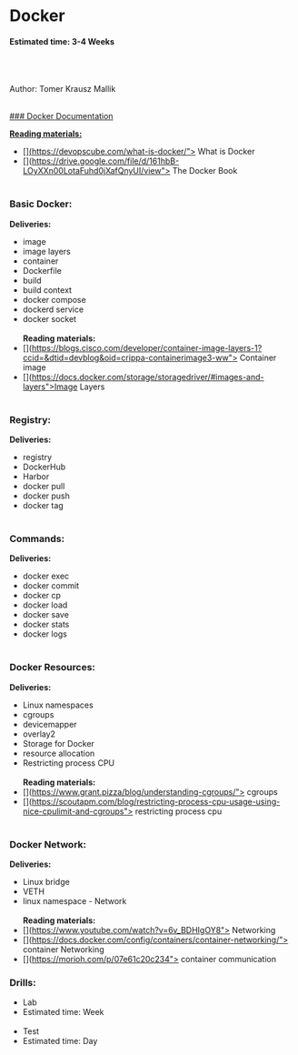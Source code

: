 # Docker
#### Estimated time: 3-4 Weeks
<br></br>

Author: Tomer Krausz Mallik
<br></br>

<a href="https://docs.docker.com/">### Docker Documentation

**Reading materials:**
* [](https://devopscube.com/what-is-docker/"> What is Docker
* [](https://drive.google.com/file/d/161hbB-LOyXXn00LotaFuhd0jXafQnyUI/view"> The Docker Book
<br></br>

### Basic Docker: 
**Deliveries:**
* image
* image layers
* container
* Dockerfile
* build
* build context
* docker compose
* dockerd service
* docker socket 
<br></br>
**Reading materials:**
* [](https://blogs.cisco.com/developer/container-image-layers-1?ccid=&dtid=devblog&oid=crippa-containerimage3-ww"> Container image
* [](https://docs.docker.com/storage/storagedriver/#images-and-layers">Image Layers 
<br></br>

### Registry: 
**Deliveries:**
* registry
* DockerHub
* Harbor
* docker pull
* docker push
* docker tag
<br></br>
 
### Commands:
**Deliveries:**
* docker exec
* docker commit
* docker cp
* docker load
* docker save
* docker stats
* docker logs
<br></br>

### Docker Resources: 
**Deliveries:**
* Linux namespaces
* cgroups
* devicemapper
* overlay2
* Storage for Docker
* resource allocation
* Restricting process CPU
<br></br>
**Reading materials:**
* [](https://www.grant.pizza/blog/understanding-cgroups/"> cgroups 
* [](https://scoutapm.com/blog/restricting-process-cpu-usage-using-nice-cpulimit-and-cgroups"> restricting process cpu 
<br></br>
  
  
### Docker Network: 
**Deliveries:**
* Linux bridge
* VETH
* linux namespace - Network
<br></br>
**Reading materials:**
* [](https://www.youtube.com/watch?v=6v_BDHIgOY8"> Networking 
* [](https://docs.docker.com/config/containers/container-networking/"> container Networking   
* [](https://morioh.com/p/07e61c20c234"> container communication   


### Drills:
* Lab
* Estimated time: Week
<br></br>
* Test
* Estimated time: Day
